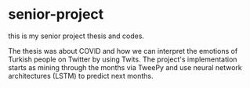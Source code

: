 # senior-project
this is my senior project thesis and codes.

The thesis was about COVID and how we can interpret the emotions of Turkish people on Twitter by using Twits. 
The project's implementation starts as mining through the months via TweePy and use neural network architectures (LSTM) to predict next months. 

